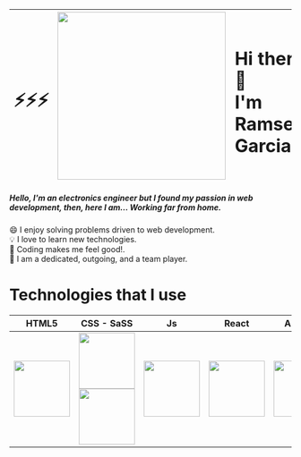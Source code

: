 |<h1>:zap::zap::zap:</h1>|<img src="https://media3.giphy.com/media/eHjrC6X9zDIMI0alnP/source.gif" width="300" />|<h1 width="500">Hi there 👋 <br>I'm Ramses Garcia.</h1> |<h1>:zap::zap::zap:</h1>|
|:-----| -------------- | :---------------- |----:|

##### Hello, I'm an electronics engineer but I found my passion in web development, then, here I am... Working far from home.

:smile: I enjoy solving problems driven to web development. <br>
:bulb: I love to learn new technologies.  <br>
:rocket: Coding makes me feel good!. <br>
:punch: I am a dedicated, outgoing, and a team player. <br>


 # Technologies that I use 
|HTML5|CSS - SaSS|Js|React|Angular|PHP|MySQL|
|:---:|:---:|:---:|:---:|:---:|:---:|:---:|
|<img src="https://upload.wikimedia.org/wikipedia/commons/thumb/6/61/HTML5_logo_and_wordmark.svg/230px-HTML5_logo_and_wordmark.svg.png" width="100">| <img src="https://cdn.pixabay.com/photo/2017/08/05/11/16/logo-2582747_1280.png" width="100"> <br/> <img src="https://upload.wikimedia.org/wikipedia/commons/thumb/9/96/Sass_Logo_Color.svg/245px-Sass_Logo_Color.svg.png" width="100"> | <img src="https://image.flaticon.com/icons/png/512/919/919828.png" width="100"> |<img src="https://www.technoscore.com/images/services/react-js-icon.png" width="100"> |<img src="https://upload.wikimedia.org/wikipedia/commons/thumb/c/cf/Angular_full_color_logo.svg/1200px-Angular_full_color_logo.svg.png" width="100">|<img src="https://image.flaticon.com/icons/png/512/919/919830.png" width="100">|<img src="https://www.servidoresadmin.com/wp-content/uploads/2016/02/MySQL.png" width="100"> |
